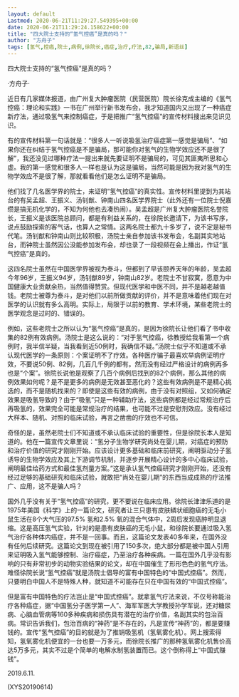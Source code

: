 ```yaml
---
layout: default
Lastmod: 2020-06-21T11:29:27.549395+00:00
date: 2020-06-21T11:29:24.158622+00:00
title: "四大院士支持的“氢气控癌”是真的吗？"
author: "方舟子"
tags: [氢气,控癌,院士,病例,徐院长,癌症,治疗,疗法,82,骗局,新语丝]
---
```


四大院士支持的“氢气控癌”是真的吗？

·方舟子·

近日有几家媒体报道，由广州复大肿瘤医院（民营医院）院长徐克成主编的《氢气控癌：理论和实践》一书在广州举行新书发布会，我才知道国内又出现了一种癌症新疗法，通过吸氢气来控制癌症，于是把推广“氢气控癌”的宣传材料搜出来见识见识。

有的宣传材料第一句话就是：“很多人一听说吸氢治疗癌症第一感觉是骗局”、“如果你还在纠结于氢气控癌是不是骗局，那可能你对氢气的生物学效应还不是很了解”，我还没见过哪种疗法一提出来就先要证明不是骗局的，可见其匪夷所思和心虚。我的第一感觉和很多人一样也是认为这是骗局，当然可能是因为我对氢气的生物学效应不是很了解，那就看看他们是怎么证明不是骗局。

他们找了几名医学界的院士，来证明“氢气控癌”的真实性。宣传材料里提到为其站台的有吴孟超、王振义、汤钊猷、钟南山四名医学界院士（此外还有一位院士倪嘉缵是搞无机化学的，不知为何他也去凑热闹）。吴孟超是广州复大肿瘤医院名誉院长，王振义是该医院总顾问，都是有利益关系的，在徐院长邀请下，为该书写序，说点鼓励探索的客气话，也算人之常情。这两名院士都九十多岁了，说不定是秘书代笔。汤钊猷和钟南山则比较积极，汤院士亲自参加该书发布会，名副其实地站台，而钟院士虽然因公没能参加发布会，却也录了一段视频在会上播出，作证“氢气控癌”是真的。

这四名院士虽然在中国医学界被视为泰斗，但都到了早该颐养天年的年龄，吴孟超今年96岁，王振义94岁，汤钊猷89岁，钟南山82岁。老院士不甘寂寞，愿意为中国健康大业贡献余热，当然值得赞赏。但现代医学和中医不同，并不是越老越值钱。老院士被尊为泰斗，是对他们以前所做贡献的评价，并不是意味着他们现在对医学的认识就有多么高明。实际上，局限于以前的教育、学术环境，某些老院士的医学观念是过时的、错误的。

例如，这些老院士之所以认为“氢气控癌”是真的，是因为徐院长让他们看了书中收集的82例有效病例。汤院士是这么说的：“对于氢气控癌，徐教授给我看第一个病例时，我半信半疑，当我看到近50例时，我确信不疑。”汤院士似乎不知道或不承认现代医学的一条原则：个案证明不了疗效。各种医疗骗子最喜欢举病例证明疗效，不要说50例、82例，几百几千例的都有。然而没有经过严格设计的病例再多也是“个案”。徐院长说他是观察了几百个病例后找到的82个病例，那么其他的病例效果如何呢？是不是更多的病例是无效甚至恶化的？这些有效病例是不是精心挑选的，而不是随机找来的？即使是这些有效的病例，由于没有对照组，又如何确定效果是吸氢导致的？由于“吸氢”只是一种辅助疗法，这些病例都是经过常规治疗后再吸氢的，效果完全可能是常规治疗的结果，也可能不过是安慰剂效应。没有经过大样本、随机、对照的临床试验，再言之凿凿的疗效也不可信。

奇怪的是，虽然老院士们不知道或不承认临床试验的重要性，但是徐院长本人是知道的。他在一篇宣传文章里说：“氢分子生物学研究尚处在婴儿期，对癌症的预防和治疗价值的研究才刚刚开始。应该设计更多基础和临床前研究，阐明驱动分子氢诱导的生物学效应及其上下游调节机制，并逐步开展精心设计的多中心临床试验，阐明最佳给药方式和最佳氢剂量方案。”这是承认氢气控癌研究才刚刚开始，还没有经过足够的基础研究和临床试验，就敢把“尚处在婴儿期”的东西当成成熟的疗法推广、应用，这不是骗人吗？

国外几乎没有关于“氢气控癌”的研究，更不要说在临床应用。徐院长津津乐道的是1975年美国《科学》上的一篇论文，研究者让三只患有皮肤鳞状细胞癌的无毛小鼠生活在8个大气压的97.5% 氢和2.5% 氧的混合气体中，2周后发现癌肿明显退缩。这是高压氢气实验，针对的是患有皮肤癌的无毛小鼠，和徐院长要通过吸入氢气治疗各种体内癌症，并不是一回事。而且，这篇论文发表40多年来，在国外没有任何后续研究。这篇论文到现在被引用了150多次，绝大部分都是被中国人引用来证明吸入氢气能够控制、治疗癌症，乃至治疗各种疾病。一篇在国外几乎没有影响的只有非常初步的动物实验结果的论文，却在中国催生了形形色色的氢气疗法。难怪徐院长说“氢气控癌”就是汤院士倡导的富有中国特色的“中国式控癌”。然而，只要明白中国人不是特殊人种，就知道不可能存在只在中国有效的“中国式控癌”。

但是富有中国特色的疗法岂止是“中国式控癌”。就拿氢气疗法来说，不仅号称能治疗各种癌症，据“中国氢分子医学第一人”、海军军医大学教授孙学军说，还对糖尿病、心脑血管病等160多种疾病和损伤具有潜在的治疗价值，名副其实的包治百病。常识告诉我们，包治百病的“神药”是不存在的，凡是宣传“神药”的，都是要赚钱的。宣传“氢气控癌”的目的就是为了推销吸氢机（氢氧雾化机）。网上搜索得知，氢氧雾化机便宜的一台也要一万多元，而徐院长推广的那种氢氧雾化机售价高达5万多元，其实不过是个简单的电解水制氢装置而已。这个倒称得上“中国式赚钱”。

2019.6.11.

(XYS20190614)

